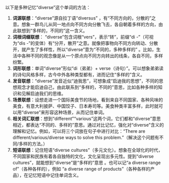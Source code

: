 以下是多种记忆“diverse”这个单词的方法：
1. **词源联想**：“diverse”源自拉丁语“diversus” ，有“不同方向的，分散的”之意。想象一群鸟儿从同一地点向不同方向分散飞去，各自朝着多样的方向，由此联想到“多样的，不同的”这一含义。
2. **词根词缀联想**： “diverse”包含词根“vers”，表示“转”，前缀“di -”（可视为“dis -”的变体）有“分开，散开”之意。就像把事物向不同方向转动、分散开，就产生了多样性，所以“diverse”意为“不同的，多种多样的” 。比如，生活中各种不同的观念像是从一个原点向不同方向转出的线条，各自不同，多样纷繁。
3. **词形联想**：单词“diverse”形似“di（弟弟）+ verse（诗句）”。可以想象弟弟读的诗句风格多样，古今中外各种类型都有，进而记住“多样的”含义。
4. **发音联想**：“diverse”发音近似“迪我思”，可想象成“启迪我的思想”，不同的思想观念才能启迪自己，由此联系到“多样的，不同的”意思，比如各种多样的知识和见解启迪我们的思维。
5. **场景联想**：设想走进一个国际美食节的场地，看到来自不同国家、各种风味的美食，有意大利披萨、中国饺子、日本寿司等。美食种类丰富多样，此时就可以用“diverse”来形容这种场景，从而记住单词。
6. **相关词汇联想**：想到“different”“various”这两个词，它们都和“diverse”意思相近，都表达“不同的、多样的”意思。通过对比记忆，强化对“diverse”含义的理解和记忆。例如，可以将三个词放在句子中进行对比：“There are different/various/diverse ways to solve this problem.”（解决这个问题有不同/多样的方法。）
7. **短语联想**：记住短语“diverse cultures”（多元文化）。想象在全球化的时代，不同国家和民族有着各自独特的文化，文化呈现出多元性。提到“diverse cultures”，就能想到“diverse”是“多样的”意思 。也可以记“a diverse range of”（各种各样的），例如 “a diverse range of products”（各种各样的产品），在记忆短语中记住单词含义。 